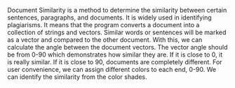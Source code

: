 Document Similarity is a method to determine the similarity between certain sentences, paragraphs, and documents.
It is widely used in identifying plagiarisms.
It means that the program converts a document into a collection of strings and vectors.
Similar words or sentences will be marked as a vector and compared to the other document. 
With this, we can calculate the angle between the document vectors. The vector angle should be from 0-90 which demonstrates how similar they are.
If it is close to 0, it is really similar.
If it is close to 90, documents are completely different.
For user convenience, we can assign different colors to each end, 0-90. We can identify the similarity from the color shades.
